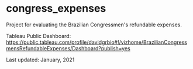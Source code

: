 # congress_expenses
Project for evaluating the Brazilian Congressmen's refundable expenses.

Tableau Public Dashboard: https://public.tableau.com/profile/davidgrbio#!/vizhome/BrazilianCongressmensRefundableExpenses/Dashboard?publish=yes

Last updated: January, 2021
